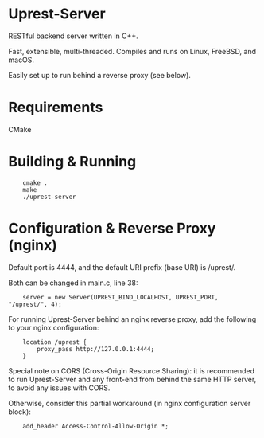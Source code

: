 # Uprest-Server

RESTful backend server written in C++.

Fast, extensible, multi-threaded. Compiles and runs on Linux, FreeBSD, and macOS. 

Easily set up to run behind a reverse proxy (see below).

# Requirements

CMake

# Building & Running

		cmake .
		make
		./uprest-server

# Configuration & Reverse Proxy (nginx)

Default port is 4444, and the default URI prefix (base URI) is /uprest/.

Both can be changed in main.c, line 38:

		server = new Server(UPREST_BIND_LOCALHOST, UPREST_PORT, "/uprest/", 4);

For running Uprest-Server behind an nginx reverse proxy, add the following to your nginx configuration:

		location /uprest {
			proxy_pass http://127.0.0.1:4444;
		}

Special note on CORS (Cross-Origin Resource Sharing): it is recommended to run Uprest-Server and any
front-end from behind the same HTTP server, to avoid any issues with CORS.

Otherwise, consider this partial workaround (in nginx configuration server block):

		add_header Access-Control-Allow-Origin *;
